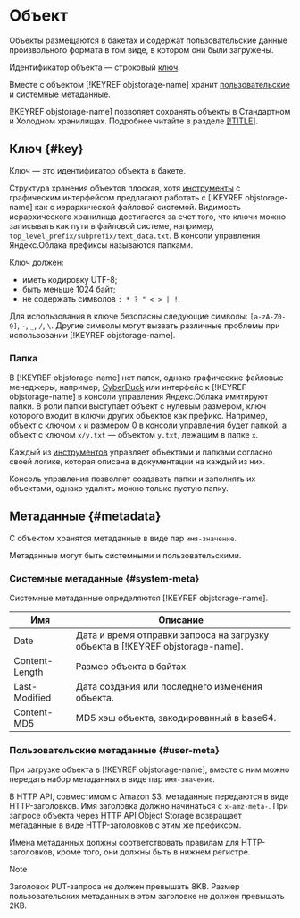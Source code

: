 # Объект

Объекты размещаются в бакетах и содержат пользовательские данные произвольного формата в том виде, в котором они были загружены.

Идентификатор объекта — строковый [ключ](#key).

Вместе с объектом [!KEYREF objstorage-name] хранит [пользовательские](#user-meta) и [системные](#system-meta) метаданные.

[!KEYREF objstorage-name] позволяет сохранять объекты в Стандартном и Холодном хранилищах. Подробнее читайте в разделе [[!TITLE]](storage-class.md).


## Ключ {#key}

Ключ — это идентификатор объекта в бакете.

Структура хранения объектов плоская, хотя [инструменты](../instruments/index.md) с графическим интерфейсом предлагают работать с [!KEYREF objstorage-name] как с иерархической файловой системой. Видимость иерархического хранилища достигается за счет того, что ключи можно записывать как пути в файловой системе, например, `top_level_prefix/subprefix/text_data.txt`. В консоли управления Яндекс.Облака префиксы называются папками.

Ключ должен:

- иметь кодировку UTF-8;
- быть меньше 1024 байт;
- не содержать символов `: * ? " < > | !`.


Для использования в ключе безопасны следующие символы: `[a-zA-Z0-9]`, `-`, `_`, `/`, `\`. Другие символы могут вызвать различные проблемы при использовании [!KEYREF objstorage-name].

### Папка

В [!KEYREF objstorage-name] нет папок, однако графические файловые менеджеры, например, [CyberDuck](../instruments/cyberduck.md) или интерфейс к [!KEYREF objstorage-name] в консоли управления Яндекс.Облака имитируют папки. В роли папки выступает объект с нулевым размером, ключ которого входит в ключи других объектов как префикс. Например, объект с ключом `x` и размером 0 в консоли управления будет папкой, а объект с ключом `x/y.txt` — объектом `y.txt`, лежащим в папке `x`.

Каждый из [инструментов](../instruments/index.md) управляет объектами и папками согласно своей логике, которая описана в документации на каждый из них.

Консоль управления позволяет создавать папки и заполнять их объектами, однако удалить можно только пустую папку.

## Метаданные {#metadata}

С объектом хранятся метаданные в виде пар `имя-значение`.

Метаданные могут быть системными и пользовательскими.

### Системные метаданные {#system-meta}

Системные метаданные определяются [!KEYREF objstorage-name].

Имя | Описание
----- | -----
Datе | Дата и время отправки запроса на загрузку объекта в [!KEYREF objstorage-name].
Content-Length | Размер объекта в байтах.
Last-Modified | Дата создания или последнего изменения объекта.
Content-MD5 | MD5 хэш объекта, закодированный в base64.


### Пользовательские метаданные {#user-meta}

При загрузке объекта в [!KEYREF objstorage-name], вместе с ним можно передать набор метаданных в виде пар `имя-значение`.

В HTTP API, совместимом с Amazon S3, метаданные передаются в виде HTTP-заголовков. Имя заголовка должно начинаться с `x-amz-meta-`. При запросе объекта через HTTP API Object Storage возвращает метаданные в виде HTTP-заголовков с этим же префиксом.

Имена метаданных должны соответствовать правилам для HTTP-заголовков, кроме того, они должны быть в нижнем регистре.

> [!NOTE]
>
> Заголовок PUT-запроса не должен превышать 8KB. Размер пользовательских метаданных в этом заголовке не должен превышать 2KB.

